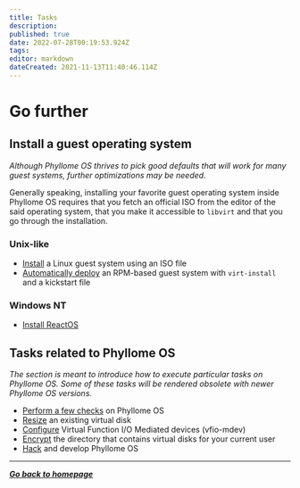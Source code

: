 ```yaml
---
title: Tasks
description: 
published: true
date: 2022-07-28T00:19:53.924Z
tags: 
editor: markdown
dateCreated: 2021-11-13T11:40:46.114Z
---
```


# Go further

## Install a guest operating system

*Although Phyllome OS thrives to pick good defaults that will work for many guest systems, further optimizations may be needed.*

Generally speaking, installing your favorite guest operating system inside Phyllome OS requires that you fetch an official ISO from the editor of the said operating system, that you make it accessible to `libvirt` and that you go through the installation.

### Unix-like
	
* [Install](/gofurther/install-guest) a Linux guest system using an ISO file
* [Automatically deploy](/gofurther/virt-install) an RPM-based guest system with `virt-install` and a kickstart file 

### Windows NT

* [Install ReactOS](/gofurther/reactos)

## Tasks related to Phyllome OS

*The section is meant to introduce how to execute particular tasks on Phyllome OS. Some of these tasks will be rendered obsolete with newer Phyllome OS versions.*

* [Perform a few checks](/gofurther/checks) on Phyllome OS
* [Resize](/gofurther/resize) an existing virtual disk
* [Configure](/gofurther/vfio-mdev) Virtual Function I/O Mediated devices (vfio-mdev)
* [Encrypt](/gofurther/encrypt) the directory that contains virtual disks for your current user
* [Hack](/gofurther/hack) and develop Phyllome OS

---

*[**Go back to homepage**](/)*